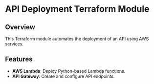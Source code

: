 # API Deployment Terraform Module

## Overview

This Terraform module automates the deployment of an API using AWS services.

## Features

- **AWS Lambda**: Deploy Python-based Lambda functions.
- **API Gateway**: Create and configure API endpoints.